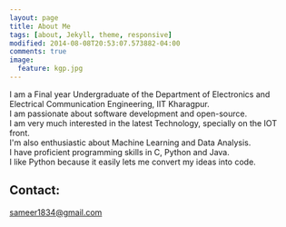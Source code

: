 ```yaml
---
layout: page
title: About Me
tags: [about, Jekyll, theme, responsive]
modified: 2014-08-08T20:53:07.573882-04:00
comments: true
image:
  feature: kgp.jpg
---
```


I am a Final year Undergraduate of the Department of Electronics and Electrical Communication Engineering, IIT Kharagpur.<br>
I am passionate about software development and open-source.<br>
I am very much interested in the latest Technology, specially on the IOT front.<br>
I'm also enthusiastic about Machine Learning and Data Analysis.<br>
I have proficient programming skills in C, Python and Java.<br>
I like Python because it easily lets me convert my ideas into code.

## Contact:
[sameer1834@gmail.com](mailto:sameer1834@gmail.com)